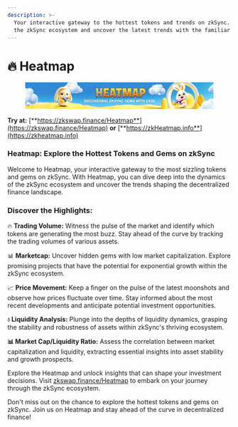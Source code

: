 ```yaml
---
description: >-
  Your interactive gateway to the hottest tokens and trends on zkSync. Explore
  the zkSync ecosystem and uncover the latest trends with the familiar Heatmap.
---
```


# 🔥 Heatmap

<figure><img src="../.gitbook/assets/HEATMAP.png" alt=""><figcaption></figcaption></figure>

**Try at:** [**https://zkswap.finance/Heatmap**](https://zkswap.finance/Heatmap) **or** [**https://zkHeatmap.info**](https://zkheatmap.info)

### Heatmap: Explore the Hottest Tokens and Gems on zkSync

Welcome to Heatmap, your interactive gateway to the most sizzling tokens and gems on zkSync. With Heatmap, you can dive deep into the dynamics of the zkSync ecosystem and uncover the trends shaping the decentralized finance landscape.

### Discover the Highlights:

🔥 **Trading Volume:** Witness the pulse of the market and identify which tokens are generating the most buzz. Stay ahead of the curve by tracking the trading volumes of various assets.

📊 **Marketcap:** Uncover hidden gems with low market capitalization. Explore promising projects that have the potential for exponential growth within the zkSync ecosystem.

📈 **Price Movement:** Keep a finger on the pulse of the latest moonshots and observe how prices fluctuate over time. Stay informed about the most recent developments and anticipate potential investment opportunities.

**💧 Liquidity Analysis:** Plunge into the depths of liquidity dynamics, grasping the stability and robustness of assets within zkSync's thriving ecosystem.&#x20;

**📊 Market Cap/Liquidity Ratio:** Assess the correlation between market capitalization and liquidity, extracting essential insights into asset stability and growth prospects.

Explore the Heatmap and unlock insights that can shape your investment decisions. Visit [zkswap.finance/Heatmap](https://zkswap.finance/Heatmap) to embark on your journey through the zkSync ecosystem.

Don't miss out on the chance to explore the hottest tokens and gems on zkSync. Join us on Heatmap and stay ahead of the curve in decentralized finance!
